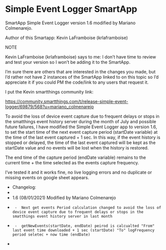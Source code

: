 # Simple Event Logger SmartApp
SmartApp Simple Event Logger version 1.6 modified by Mariano Colmenarejo.

Author of this Smartapp: Kevin LaFramboise (krlaframboise)

NOTE

Kevin LaFramboise (krlaframboise) says to me:
I don’t have time to review and test your version so I won’t be adding it to the SmartApp.

I’m sure there are others that are interested in the changes you made, but I’d rather not have 2 instances of the SmartApp linked to on this topic so I’d appreciate it if you could PM the code/link to any users that request it.

I put the Kevin smartthings community link:

https://community.smartthings.com/t/release-simple-event-logger/69879/568?u=mariano_colmenarejo



To avoid the loss of device event capture due to frequent delays or stops in the smatthings event history server during the month of July and possible future failures, I have modified the Simple Event Logger app to version 1.6, to set the start time of the next event capture period (startDate variable) at the time of the last event captured + 1 sec.
In this way, if the event history is stopped or delayed, the time of the last event captured will be kept as the startDate value and no events will be lost when the history is restored.

The end time of the capture period (endDate variable) remains to the current time + the time selected as the events capture frequency.

I’ve tested it and it works fine, no live logging errors and no duplicate or missing events on google sheet appears.

*  Changelog:
 *
 *    1.6 (08/01/2021) Modified by Mariano  Colmenarejo
 *      -  Next get events Period calculation changed to avoid the loss of device event capture due to frequent delays or stops in the smatthings event history server in last month
 *      -  getNewEvents(startDate, endDate) peirod is calcualted "From" last event time downloaded + 1 sec (startDate) "To" logFrequency period seletec + now time (endDate)
 *
